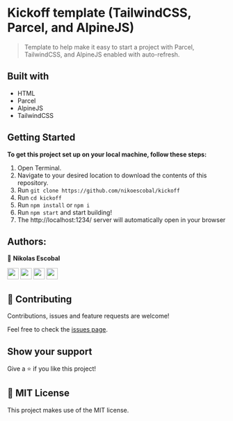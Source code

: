 # Kickoff template (TailwindCSS, Parcel, and AlpineJS)
> Template to help make it easy to start a project with Parcel, TailwindCSS, and AlpineJS enabled with auto-refresh.

## Built with
- HTML
- Parcel
- AlpineJS
- TailwindCSS

## Getting Started

**To get this project set up on your local machine, follow these steps:**

1. Open Terminal.
2. Navigate to your desired location to download the contents of this repository.
3. Run  `git clone https://github.com/nikoescobal/kickoff`
4. Run  `cd kickoff`
5. Run `npm install` or `npm i`
6. Run `npm start` and start building!
7. The http://localhost:1234/ server will automatically open in your browser

## Authors:
  
 👤 **Nikolas Escobal**

[<code><img height="26" src="https://cdn.iconscout.com/icon/free/png-256/github-153-675523.png"></code>](https://github.com/nikoescobal)
[<code><img height="26" src="https://upload.wikimedia.org/wikipedia/sco/thumb/9/9f/Twitter_bird_logo_2012.svg/1200px-Twitter_bird_logo_2012.svg.png"></code>](https://twitter.com/nikoescobal)
[<code><img height="26" src="https://upload.wikimedia.org/wikipedia/commons/thumb/c/c9/Linkedin.svg/1200px-Linkedin.svg.png"></code>](https://www.linkedin.com/in/nikolas-escobal/)
 <a href="mailto:niko.escobal@gmail.com?subject=Sup Niko?"><img height="26" src="https://cdn.worldvectorlogo.com/logos/official-gmail-icon-2020-.svg"></a>

## 🤝 Contributing

Contributions, issues and feature requests are welcome!


Feel free to check the [issues page](https://github.com/nikoescobal/kickoff/issues).
## Show your support

Give a ⭐️ if you like this project!

## 📝 MIT License

This project makes use of the MIT license.


